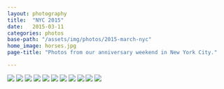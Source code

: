 ```yaml
---
layout: photography
title:  "NYC 2015"
date:   2015-03-11
categories: photos
base-path: "/assets/img/photos/2015-march-nyc"
home_image: horses.jpg
page-title: "Photos from our anniversary weekend in New York City."

---
```


<img src="{{ page.base-path }}/birds.jpg" />
<img src="{{ page.base-path }}/chagall.jpg" />
<img src="{{ page.base-path }}/flatiron.jpg" />
<img src="{{ page.base-path }}/horses.jpg" />
<img src="{{ page.base-path }}/ped-1.jpg" />
<img src="{{ page.base-path }}/ped-2.jpg" />
<img src="{{ page.base-path }}/ped-3.jpg" />
<img src="{{ page.base-path }}/ped-4.jpg" />
<img src="{{ page.base-path }}/shadows.jpg" />
<img src="{{ page.base-path }}/times-square.jpg" />
<img src="{{ page.base-path }}/red-brick.jpg" />